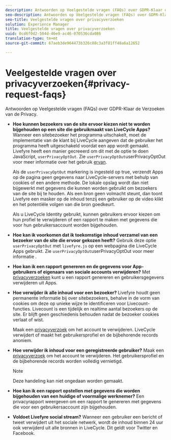 ```yaml
---
description: Antwoorden op Veelgestelde vragen (FAQs) over GDPR-Klaar de Verzoeken van de Privacy.
seo-description: Antwoorden op Veelgestelde vragen (FAQs) over GDPR-Klaar de Verzoeken van de Privacy.
seo-title: Veelgestelde vragen over privacyverzoeken
solution: Experience Manager
title: Veelgestelde vragen over privacyverzoeken
uuid: 0cd6f0d2-504d-46e9-ac46-070536cda086
translation-type: tm+mt
source-git-commit: 67aeb3de964473b326c88c3a3f81ff48a6a12652

---
```



# Veelgestelde vragen over privacyverzoeken{#privacy-request-faqs}

Antwoorden op Veelgestelde vragen (FAQs) over GDPR-Klaar de Verzoeken van de Privacy.

* **Hoe kunnen bezoekers van de site ervoor kiezen niet te worden bijgehouden op een site die gebruikmaakt van LiveCycle Apps?** Wanneer een sitebezoeker het programma uitschakelt, moet de implementatie van de klant bij LiveCycle aangeven dat de gebruiker het programma heeft uitgeschakeld voordat een app wordt gemaakt. Livefyre heeft een manier gecreeerd om dit met de optie te doen JavaScript, `userPrivacyOptOut`. Zie `userPrivacyOptOut`userPrivacyOptOut voor meer informatie over het gebruik [ervan](/help/using/c-settings-other/c-gdpr-compliance/c-userprivacyoptout.md).

   Als de `userPrivacyOptOut` markering is ingesteld op true, verzendt Apps op de pagina geen gegevens naar LiveCycle-servers met behulp van cookies of een andere methode. De lokale opslag wordt dan niet bijgewerkt met gegevens die kunnen worden gebruikt om bezoekers van de site bij te houden. Als een bron geen volmacht steunt, dan toont Livefyre een masker op de inhoud tenzij een gebruiker op de video klikt en het potentiële volgen van die bron goedkeurt.

   Als u LiveCycle Identity gebruikt, kunnen gebruikers ervoor kiezen om hun profiel te verwijderen of een rapport te maken met gegevens die voor hun gebruikersaccount worden bijgehouden.

* **Hoe kan ik voorkomen dat ik toekomstige inhoud verzamel van een bezoeker van de site die ervoor gekozen heeft?** Gebruik deze optie `userPrivacyOptOut` met `livefyre.js` op een webpagina die LiveCycle Apps gebruikt. Zie `userPrivacyOptOut`userPrivacyOptOut voor meer informatie [](/help/using/c-settings-other/c-gdpr-compliance/c-userprivacyoptout.md).

* **Hoe kan ik een rapport genereren en de gegevens voor App-gebruikers of eigenaars van sociale accounts verwijderen?** Met [privacyverzoeken](../../c-settings-other/c-gdpr-compliance/c-privacy-requests.md#c_privacy_requests) kunt u een rapport genereren en gebruikersgegevens verwijderen uit Apps.

* **Hoe verwijder ik alle inhoud voor een bezoeker?** Livefyre houdt geen permanente informatie bij over sitebezoekers, behalve in de vorm van cookies om deze op unieke wijze te identificeren voor Livecount-functies. Livecount is een tijdelijk en realtime aantal bezoekers op de site. Er blijft geen geschiedenis behouden nadat de bezoeker cookies verlaat of wist.

   Maak een [privacyverzoek](../../c-settings-other/c-gdpr-compliance/c-privacy-requests.md#c_privacy_requests) om het account te verwijderen. LiveCycle verwijdert of maakt het gebruikersprofiel en de bijbehorende records anoniem.

* **Hoe verwijder ik inhoud voor een geregistreerde gebruiker?** Maak een [privacyverzoek](../../c-settings-other/c-gdpr-compliance/c-privacy-requests.md#c_privacy_requests) om het account te verwijderen. Het gebruikersprofiel en de bijbehorende records worden volledig vernietigd.

   >[!NOTE]
   >
   >Deze handeling kan niet ongedaan worden gemaakt.

* **Hoe kan ik een rapport opstellen met gegevens die worden bijgehouden van een huidige of voormalige werknemer?** Een privacyrapport [](../../c-settings-other/c-gdpr-compliance/c-view-a-privacy-report.md#c_view_a_privacy_report) weergeven om een rapport te genereren met gegevens die voor een gebruikersaccount zijn bijgehouden.

* **Voldoet Livefyre social stream?** Wanneer een gebruiker een bericht of tweet verwijdert uit het sociale netwerk, wordt de inhoud binnen 24 uur ook verwijderd uit alle bronnen in LiveCycle. Dit geldt voor Twitter en Facebook.

